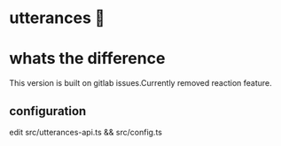 # utterances 🔮

# whats the difference

This version is built on gitlab issues.Currently removed reaction feature.

## configuration

edit src/utterances-api.ts && src/config.ts
